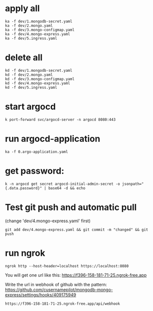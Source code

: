 
# apply all 
    ka -f dev/1.mongodb-secret.yaml
    ka -f dev/2.mongo.yaml
    ka -f dev/3.mongo-configmap.yaml
    ka -f dev/4.mongo-express.yaml
    ka -f dev/5.ingress.yaml

# delete all
    kd -f dev/1.mongodb-secret.yaml
    kd -f dev/2.mongo.yaml
    kd -f dev/3.mongo-configmap.yaml
    kd -f dev/4.mongo-express.yaml
    kd -f dev/5.ingress.yaml

# start argocd
    k port-forward svc/argocd-server -n argocd 8080:443

# run argocd-application
    ka -f 0.argo-application.yaml
    
# get password:
    k -n argocd get secret argocd-initial-admin-secret -o jsonpath="{.data.password}" | base64 -d && echo

# Test git push and automatic pull
(change 'dev/4.mongo-express.yaml' first)

    git add dev/4.mongo-express.yaml && git commit -m "changed" && git push

# run ngrok
    ngrok http --host-header=localhost https://localhost:8080
 
 You will get one url like this:   https://f396-158-181-71-25.ngrok-free.app
 

 Write the url in webhook of github with the pattern: https://github.com/cusernamepilot/mongodb-mongo-express/settings/hooks/409175949
 
    https://f396-158-181-71-25.ngrok-free.app/api/webhook

